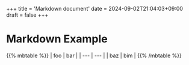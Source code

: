 +++
title = 'Markdown document'
date = 2024-09-02T21:04:03+09:00
draft = false
+++

# Markdown Example

{{% mbtable %}}
| foo | bar |
| --- | --- |
| baz | bim |
{{% /mbtable %}}

